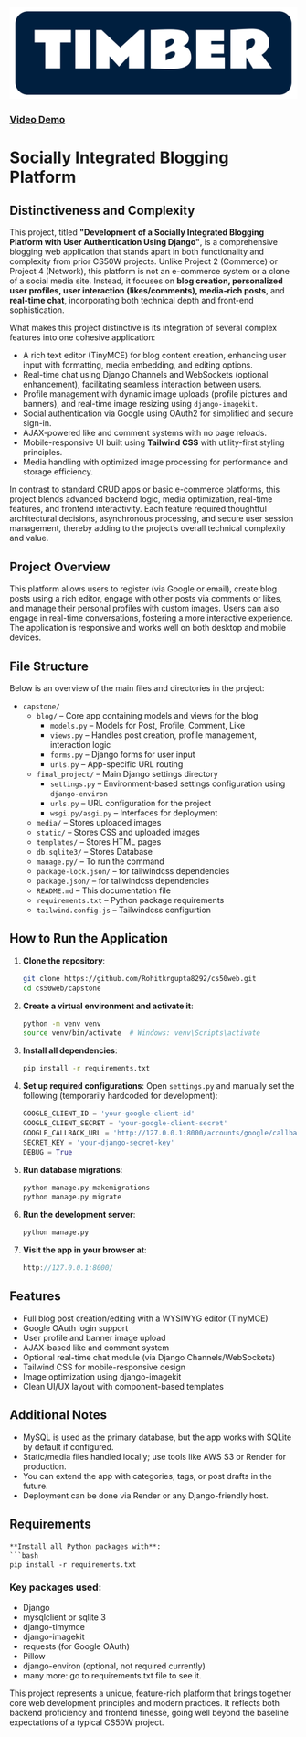 ![Final Project](./static/timber.png)

### [Video Demo](https://www.youtube.com/watch?v=nIerhgwcPNk)

# Socially Integrated Blogging Platform

## Distinctiveness and Complexity

This project, titled **"Development of a Socially Integrated Blogging Platform with User Authentication Using Django"**, is a comprehensive blogging web application that stands apart in both functionality and complexity from prior CS50W projects. Unlike Project 2 (Commerce) or Project 4 (Network), this platform is not an e-commerce system or a clone of a social media site. Instead, it focuses on **blog creation, personalized user profiles, user interaction (likes/comments), media-rich posts**, and **real-time chat**, incorporating both technical depth and front-end sophistication.

What makes this project distinctive is its integration of several complex features into one cohesive application:

- A rich text editor (TinyMCE) for blog content creation, enhancing user input with formatting, media embedding, and editing options.
- Real-time chat using Django Channels and WebSockets (optional enhancement), facilitating seamless interaction between users.
- Profile management with dynamic image uploads (profile pictures and banners), and real-time image resizing using `django-imagekit`.
- Social authentication via Google using OAuth2 for simplified and secure sign-in.
- AJAX-powered like and comment systems with no page reloads.
- Mobile-responsive UI built using **Tailwind CSS** with utility-first styling principles.
- Media handling with optimized image processing for performance and storage efficiency.

In contrast to standard CRUD apps or basic e-commerce platforms, this project blends advanced backend logic, media optimization, real-time features, and frontend interactivity. Each feature required thoughtful architectural decisions, asynchronous processing, and secure user session management, thereby adding to the project’s overall technical complexity and value.

## Project Overview

This platform allows users to register (via Google or email), create blog posts using a rich editor, engage with other posts via comments or likes, and manage their personal profiles with custom images. Users can also engage in real-time conversations, fostering a more interactive experience. The application is responsive and works well on both desktop and mobile devices.

## File Structure

Below is an overview of the main files and directories in the project:

- `capstone/`
  - `blog/` – Core app containing models and views for the blog
    - `models.py` – Models for Post, Profile, Comment, Like
    - `views.py` – Handles post creation, profile management, interaction logic
    - `forms.py` – Django forms for user input
    - `urls.py` – App-specific URL routing
  - `final_project/` – Main Django settings directory
    - `settings.py` – Environment-based settings configuration using `django-environ`
    - `urls.py` – URL configuration for the project
    - `wsgi.py/asgi.py` – Interfaces for deployment
  - `media/` – Stores uploaded images
  - `static/` – Stores CSS and uploaded images
  - `templates/` – Stores HTML pages
  - `db.sqlite3/` – Stores Database
  - `manage.py/` – To run the command
  - `package-lock.json/` – for tailwindcss dependencies
  - `package.json/` – for tailwindcss dependencies
  - `README.md` – This documentation file
  - `requirements.txt` – Python package requirements
  - `tailwind.config.js` – Tailwindcss configurtion

## How to Run the Application

1. **Clone the repository**:
   ```bash
   git clone https://github.com/Rohitkrgupta8292/cs50web.git
   cd cs50web/capstone

2. **Create a virtual environment and activate it**:
   ```bash
   python -m venv venv
   source venv/bin/activate  # Windows: venv\Scripts\activate

3. **Install all dependencies**:
   ```bash
   pip install -r requirements.txt

4. **Set up required configurations**:
   Open `settings.py` and manually set the following (temporarily hardcoded for development):

   ```python
   GOOGLE_CLIENT_ID = 'your-google-client-id'
   GOOGLE_CLIENT_SECRET = 'your-google-client-secret'
   GOOGLE_CALLBACK_URL = 'http://127.0.0.1:8000/accounts/google/callback/'
   SECRET_KEY = 'your-django-secret-key'
   DEBUG = True
   
5. **Run database migrations**:
   ```bash
   python manage.py makemigrations
   python manage.py migrate

6. **Run the development server**:
   ```bash
   python manage.py 
   
7. **Visit the app in your browser at**:
   ```cpp
   http://127.0.0.1:8000/

## Features

- Full blog post creation/editing with a WYSIWYG editor (TinyMCE)
- Google OAuth login support
- User profile and banner image upload
- AJAX-based like and comment system
- Optional real-time chat module (via Django Channels/WebSockets)
- Tailwind CSS for mobile-responsive design
- Image optimization using django-imagekit
- Clean UI/UX layout with component-based templates

## Additional Notes

- MySQL is used as the primary database, but the app works with SQLite by default if configured.
- Static/media files handled locally; use tools like AWS S3 or Render for production.
- You can extend the app with categories, tags, or post drafts in the future.
- Deployment can be done via Render or any Django-friendly host.

## Requirements

    **Install all Python packages with**:
    ```bash
    pip install -r requirements.txt

### Key packages used:
- Django
- mysqlclient or sqlite 3
- django-timymce
- django-imagekit
- requests (for Google OAuth)
- Pillow
- django-environ (optional, not required currently)
- many more: go to requirements.txt file to see it.

This project represents a unique, feature-rich platform that brings together core web development principles and modern practices. It reflects both backend proficiency and frontend finesse, going well beyond the baseline expectations of a typical CS50W project.
